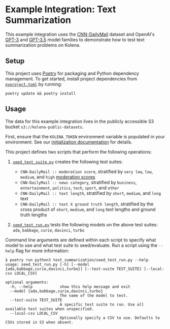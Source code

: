 # Example Integration: Text Summarization

This example integration uses the [CNN-DailyMail](https://paperswithcode.com/dataset/cnn-daily-mail-1) dataset and
OpenAI's [GPT-3](https://platform.openai.com/docs/models/gpt-3) and
[GPT-3.5](https://platform.openai.com/docs/models/gpt-3-5) model families to demonstrate how to test text summarization
problems on Kolena.

## Setup

This project uses [Poetry](https://python-poetry.org/) for packaging and Python dependency management. To get started,
install project dependencies from [`pyproject.toml`](./pyproject.toml) by running:

```shell
poetry update && poetry install
```

## Usage

The data for this example integration lives in the publicly accessible S3 bucket `s3://kolena-public-datasets`.

First, ensure that the `KOLENA_TOKEN` environment variable is populated in your environment. See our
[initialization documentation](https://docs.kolena.io/testing-with-kolena/using-kolena-client#initialization) for
details.

This project defines two scripts that perform the following operations:

1. [`seed_test_suite.py`](text_summarization/seed_test_suite.py) creates the following test suites:

    - `CNN-DailyMail :: moderation score`, stratified by `very low`, `low`, `medium`, and `high`
       [moderation scores](https://platform.openai.com/docs/guides/moderation/overview)
    - `CNN-DailyMail :: news category`, stratified by `business`, `entertainment`, `politics`, `tech`, `sport`, and `other`
    - `CNN-DailyMail :: text length`, stratified by `short`, `medium`, and `long` text
    - `CNN-DailyMail :: text X ground truth length`, stratified by the cross product of `short`, `medium`, and `long`
       text lengths and ground truth lengths

2. [`seed_test_run.py`](text_summarization/seed_test_run.py) tests the following models on the above test suites: `ada`,
  `babbage`, `curie`, `davinci`, `turbo`

Command line arguments are defined within each script to specify what model to use and what test suite to seed/evaluate.
Run a script using the `--help` flag for more information:

```shell
$ poetry run python3 text_summarization/seed_test_run.py --help
usage: seed_test_run.py [-h] [--model {ada,babbage,curie,davinci,turbo}] [--test-suite TEST_SUITE] [--local-csv LOCAL_CSV]

optional arguments:
  -h, --help            show this help message and exit
  --model {ada,babbage,curie,davinci,turbo}
                        The name of the model to test.
  --test-suite TEST_SUITE
                        A specific test suite to run. Use all available test suites when unspecified.
  --local-csv LOCAL_CSV
                        Optionally specify a CSV to use. Defaults to CSVs stored in S3 when absent.
```
